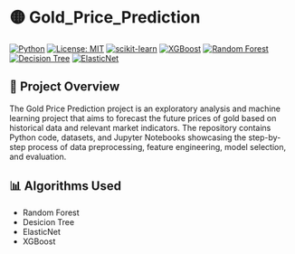 # 🟡 Gold_Price_Prediction

[![Python](https://img.shields.io/badge/python-3.8%2B-blue)](https://www.python.org/)
[![License: MIT](https://img.shields.io/badge/License-MIT-yellow.svg)](./LICENSE)
[![scikit-learn](https://img.shields.io/badge/scikit--learn-1.3.2-orange)](https://scikit-learn.org)
[![XGBoost](https://img.shields.io/badge/XGBoost-1.7.6-red)](https://xgboost.readthedocs.io/)
[![Random Forest](https://img.shields.io/badge/Random%20Forest-1.3.2-green)](https://scikit-learn.org/stable/modules/ensemble.html#forest)
[![Decision Tree](https://img.shields.io/badge/Decision%20Tree-1.3.2-brightgreen)](https://scikit-learn.org/stable/modules/tree.html)
[![ElasticNet](https://img.shields.io/badge/ElasticNet-1.3.2-purple)](https://scikit-learn.org/stable/modules/linear_model.html#elastic-net)


## 🚀 Project Overview
The Gold Price Prediction project is an exploratory analysis and machine learning project that aims to forecast the future prices of gold based on historical data and relevant market indicators. The repository contains Python code, datasets, and Jupyter Notebooks showcasing the step-by-step process of data preprocessing, feature engineering, model selection, and evaluation.

## 📊 Algorithms Used
- Random Forest
- Desicion Tree
- ElasticNet
- XGBoost


